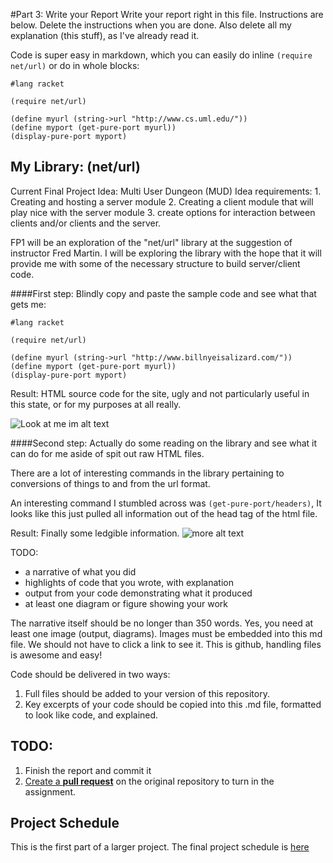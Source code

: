 
#Part 3: Write your Report
Write your report right in this file. Instructions are below. Delete the instructions when you are done. Also delete all my explanation (this stuff), as I've already read it.

Code is super easy in markdown, which you can easily do inline `(require net/url)` or do in whole blocks:
```
#lang racket

(require net/url)

(define myurl (string->url "http://www.cs.uml.edu/"))
(define myport (get-pure-port myurl))
(display-pure-port myport)
```

## My Library: (net/url)
Current Final Project Idea:  Multi User Dungeon (MUD)
Idea requirements: 
     1. Creating and hosting a server module
     2. Creating a client module that will play nice with the server module
     3. create options for interaction between clients and/or clients and the server.

FP1 will be an exploration of the "net/url" library at the suggestion of instructor Fred Martin.  I will be exploring the library with the hope that it will provide me with some of the necessary structure to build server/client code.


####First step: Blindly copy and paste the sample code and see what that gets me:
```
#lang racket

(require net/url)

(define myurl (string->url "http://www.billnyeisalizard.com/"))
(define myport (get-pure-port myurl))
(display-pure-port myport)
```

Result: HTML source code for the site, ugly and not particularly useful in this state, or for my purposes at all really.

![Look at me im alt text](http://i.imgur.com/QoN8NgI.png "Oooooooooooooh nooooooooo. . .")


####Second step:  Actually do some reading on the library and see what it can do for me aside of spit out raw HTML files.

There are a lot of interesting commands in the library pertaining to conversions of things to and from the url format.

An interesting command I stumbled across was `(get-pure-port/headers)`,  It looks like this just pulled all information out of the head tag of the html file.

Result: Finally some ledgible information.
![more alt text](http://i.imgur.com/c4r20fL.png "I can actually read this like a person")

TODO:
* a narrative of what you did
* highlights of code that you wrote, with explanation
* output from your code demonstrating what it produced
* at least one diagram or figure showing your work

The narrative itself should be no longer than 350 words. Yes, you need at least one image (output, diagrams). Images must be embedded into this md file. We should not have to click a link to see it. This is github, handling files is awesome and easy!

Code should be delivered in two ways:

1. Full files should be added to your version of this repository.
1. Key excerpts of your code should be copied into this .md file, formatted to look like code, and explained.

## TODO:
1. Finish the report and commit it
2. [Create a **pull request**][pull-request] on the original repository to turn in the assignment.

## Project Schedule
This is the first part of a larger project. The final project schedule is [here][schedule]

<!-- Links -->
[schedule]: https://github.com/oplS16projects/FP-Schedule
[markdown]: https://help.github.com/articles/markdown-basics/
[forking]: https://guides.github.com/activities/forking/
[ref-clone]: http://gitref.org/creating/#clone
[ref-commit]: http://gitref.org/basic/#commit
[ref-push]: http://gitref.org/remotes/#push
[pull-request]: https://help.github.com/articles/creating-a-pull-request
